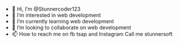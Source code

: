 - 👋 Hi, I’m @Stunnercoder123
- 👀 I’m interested in web development
- 🌱 I’m currently learning web development
- 💞️ I’m looking to collaborate on web development
- 📫 How to reach me on fb tsap and Instagram
Call me stunnersoft
<!---
Stunnercoder123/Stunnercoder123 is a ✨ special ✨ repository because its `README.md` (this file) appears on your GitHub profile.
You can click the Preview link to take a look at your changes.
--->
